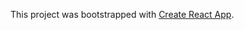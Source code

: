 




This project was bootstrapped with [Create React App](https://github.com/facebookincubator/create-react-app).
